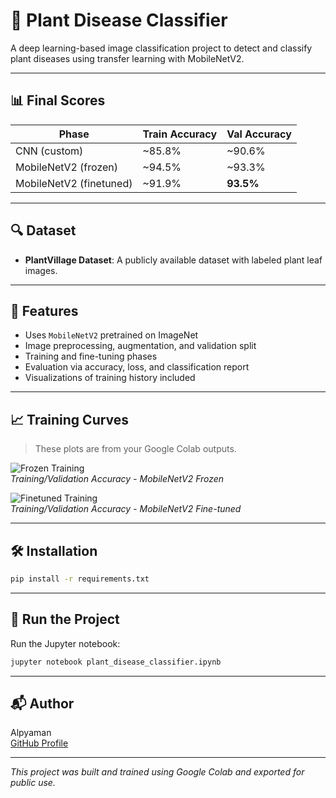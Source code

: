 # 🧪 Plant Disease Classifier

A deep learning-based image classification project to detect and classify plant diseases using transfer learning with MobileNetV2.

---

## 📊 Final Scores

| Phase                 | Train Accuracy | Val Accuracy |
|----------------------|----------------|--------------|
| CNN (custom)         | ~85.8%         | ~90.6%       |
| MobileNetV2 (frozen) | ~94.5%         | ~93.3%       |
| MobileNetV2 (finetuned) | ~91.9%      | **93.5%**     |

---

## 🔍 Dataset

- **PlantVillage Dataset**: A publicly available dataset with labeled plant leaf images.

---

## 🧠 Features

- Uses `MobileNetV2` pretrained on ImageNet
- Image preprocessing, augmentation, and validation split
- Training and fine-tuning phases
- Evaluation via accuracy, loss, and classification report
- Visualizations of training history included

---

## 📈 Training Curves

> These plots are from your Google Colab outputs.

![Frozen Training](assets/mobilenetv2_frozen_accuracy.png)  
*Training/Validation Accuracy - MobileNetV2 Frozen*

![Finetuned Training](assets/mobilenetv2_finetuned_accuracy.png)  
*Training/Validation Accuracy - MobileNetV2 Fine-tuned*

---

## 🛠 Installation

```bash
pip install -r requirements.txt
```

---

## 🚀 Run the Project

Run the Jupyter notebook:

```bash
jupyter notebook plant_disease_classifier.ipynb
```

---

## 📬 Author

Alpyaman  
[GitHub Profile](https://github.com/Alpyaman)

---

_This project was built and trained using Google Colab and exported for public use._
